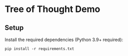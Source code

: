# Tree of Thought Demo


## Setup

Install the required dependencies (Python 3.9+ required):

```shell
pip install -r requirements.txt
```

